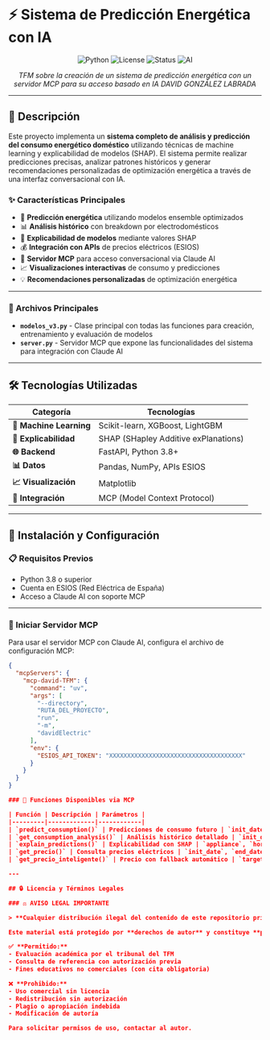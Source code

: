 

# ⚡ Sistema de Predicción Energética con IA

<div align="center">

![Python](https://img.shields.io/badge/python-v3.8+-blue.svg)
![License](https://img.shields.io/badge/license-Academic-red.svg)
![Status](https://img.shields.io/badge/status-TFM-green.svg)
![AI](https://img.shields.io/badge/AI-Machine%20Learning-orange.svg)

*TFM sobre la creación de un sistema de predicción energética con un servidor MCP para su acceso basado en IA*
*DAVID GONZÁLEZ LABRADA*

</div>

---

## 🎯 Descripción

Este proyecto implementa un **sistema completo de análisis y predicción del consumo energético doméstico** utilizando técnicas de machine learning y explicabilidad de modelos (SHAP). El sistema permite realizar predicciones precisas, analizar patrones históricos y generar recomendaciones personalizadas de optimización energética a través de una interfaz conversacional con IA.

### ✨ Características Principales

- 🔮 **Predicción energética** utilizando modelos ensemble optimizados
- 📊 **Análisis histórico** con breakdown por electrodomésticos  
- 🧠 **Explicabilidad de modelos** mediante valores SHAP
- 💰 **Integración con APIs** de precios eléctricos (ESIOS)
- 🤖 **Servidor MCP** para acceso conversacional via Claude AI
- 📈 **Visualizaciones interactivas** de consumo y predicciones
- 💡 **Recomendaciones personalizadas** de optimización energética

---

### 🔧 Archivos Principales

- **`modelos_v3.py`** - Clase principal con todas las funciones para creación, entrenamiento y evaluación de modelos
- **`server.py`** - Servidor MCP que expone las funcionalidades del sistema para integración con Claude AI

---

## 🛠️ Tecnologías Utilizadas

<div align="center">

| Categoría | Tecnologías |
|-----------|-------------|
| **🤖 Machine Learning** | Scikit-learn, XGBoost, LightGBM |
| **🧠 Explicabilidad** | SHAP (SHapley Additive exPlanations) |
| **🌐 Backend** | FastAPI, Python 3.8+ |
| **📊 Datos** | Pandas, NumPy, APIs ESIOS |
| **📈 Visualización** | Matplotlib |
| **🔗 Integración** | MCP (Model Context Protocol) |

</div>

---

## 🚀 Instalación y Configuración

### 📋 Requisitos Previos

- Python 3.8 o superior
- Cuenta en ESIOS (Red Eléctrica de España)
- Acceso a Claude AI con soporte MCP

---

### 🚀 Iniciar Servidor MCP

Para usar el servidor MCP con Claude AI, configura el archivo de configuración MCP:

```json
{
  "mcpServers": {
    "mcp-david-TFM": {
      "command": "uv",
      "args": [
        "--directory",
        "RUTA_DEL_PROYECTO",
        "run",
        "-m",
        "davidElectric"
      ],
      "env": {
        "ESIOS_API_TOKEN": "XXXXXXXXXXXXXXXXXXXXXXXXXXXXXXXXXXXXX"
      }
    }
  }
}

### 🤖 Funciones Disponibles via MCP

| Función | Descripción | Parámetros |
|---------|-------------|------------|
| `predict_consumption()` | Predicciones de consumo futuro | `init_date`, `end_date` |
| `get_consumption_analysis()` | Análisis histórico detallado | `init_date`, `end_date` |
| `explain_predictions()` | Explicabilidad con SHAP | `appliance`, `horizon` |
| `get_precio()` | Consulta precios eléctricos | `init_date`, `end_date`, `price_type` |
| `get_precio_inteligente()` | Precio con fallback automático | `target_date` |

---

## 🔒 Licencia y Términos Legales

### ⚖️ AVISO LEGAL IMPORTANTE

> **Cualquier distribución ilegal del contenido de este repositorio privado será perseguida legalmente hasta las últimas consecuencias.**

Este material está protegido por **derechos de autor** y constituye **propiedad intelectual** del autor. Su uso está limitado exclusivamente a:

✅ **Permitido:**
- Evaluación académica por el tribunal del TFM
- Consulta de referencia con autorización previa  
- Fines educativos no comerciales (con cita obligatoria)

❌ **Prohibido:**
- Uso comercial sin licencia
- Redistribución sin autorización
- Plagio o apropiación indebida
- Modificación de autoría

Para solicitar permisos de uso, contactar al autor.

